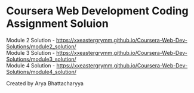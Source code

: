 # Coursera Web Development Coding Assignment Soluion

Module 2 Solution - https://xxeastergrymm.github.io/Coursera-Web-Dev-Solutions/module2_solution/<br/>
Module 3 Solution - https://xxeastergrymm.github.io/Coursera-Web-Dev-Solutions/module3_solution/<br/>
Module 4 Solution - https://xxeastergrymm.github.io/Coursera-Web-Dev-Solutions/module4_solution/

Created by Arya Bhattacharyya
